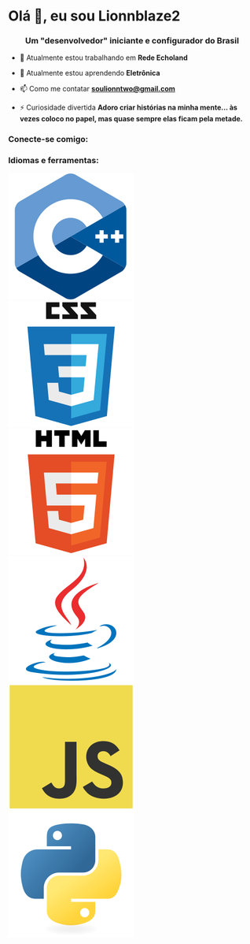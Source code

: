 <h1 align="centro">Olá 👋, eu sou Lionnblaze2</h1>
<h3 align="center">Um "desenvolvedor" iniciante e configurador do Brasil</h3>

- 🔭 Atualmente estou trabalhando em **Rede Echoland**

- 🌱 Atualmente estou aprendendo **Eletrônica**

- 📫 Como me contatar **soulionntwo@gmail.com**

- ⚡ Curiosidade divertida **Adoro criar histórias na minha mente... às vezes coloco no papel, mas quase sempre elas ficam pela metade.**

<h3 align="left">Conecte-se comigo:</h3>
<p align="esquerda">
</p>

<h3 align="left">Idiomas e ferramentas:</h3>
<p align="esquerda"> <a href="https://www.w3schools.com/cpp/" target="_blank" rel="noreferrer"> <img src="https://raw.githubusercontent.com/devicons/devicon/master/icons/cplusplus/cplusplus-original.svg" alt="cplusplus" largura="40" altura="40"/> </um> <a href="https://www.w3schools.com/css/" target="_blank" rel="noreferrer"> <img src="https://raw.githubusercontent.com/devicons/devicon/master/icons/css3/css3-original-wordmark.svg" alt="css3" largura="40" altura="40"/> </um> <a href="https://www.w3.org/html/" target="_blank" rel="noreferrer"> <img src="https://raw.githubusercontent.com/devicons/devicon/master/icons/html5/html5-original-wordmark.svg" alt="html5" largura="40" altura="40"/> </um> <a href="https://www.java.com" target="_blank" rel="noreferrer"> <img src="https://raw.githubusercontent.com/devicons/devicon/master/icons/java/java-original.svg" alt="java" largura="40" altura="40"/> </um> <a href="https://developer.mozilla.org/en-US/docs/Web/JavaScript" target="_blank" rel="noreferrer"> <img src="https://raw.githubusercontent.com/devicons/devicon/master/icons/javascript/javascript-original.svg" alt="javascript"largura="40" altura="40"/> </um> <a href="https://www.python.org" target="_blank" rel="noreferrer"> <img src="https://raw.githubusercontent.com/devicons/devicon/master/icons/python/python-original.svg" alt="python" largura="40" altura="40"/> </um> </p>

